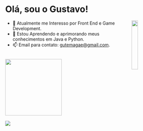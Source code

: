 # Olá, sou o Gustavo!
<img align = "right" height = 20% width = 20% src = "https://cdn.discordapp.com/attachments/1007487736795631617/1007487827698782228/2fc1b8f82e14172e3bcae39ca8c8ab33.gif"/>

- 👀 Atualmente me Interesso por Front End e Game Development.
- 🌱 Estou Aprendendo e aprimorando meus conhecimentos em Java e Python.
- 📫 Email para contato: gutemagae@gmail.com.
</br>
  
<div>
  <a href = "https://github.com/CyberGutz">
  <img height = "180em" src = "https://github-readme-stats.vercel.app/api?username=CyberGutz&include_all_commits=true&count_private=true&show_icons=true&theme=tokyonight&locale=pt-br"/>
</div></br>
  
<div>
  <a href = "https://github.com/CyberGutz">
  <img hight = "180em" src = "https://github-readme-stats.vercel.app/api/top-langs/?username=CyberGutz&languagecount=8&theme=tokyonight&locale=pt-br&count_private=true"/>
</div></br>
